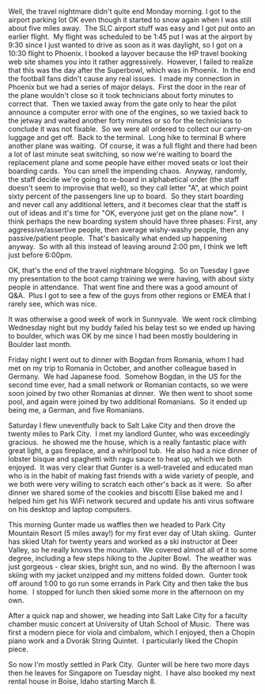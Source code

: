 Well, the travel nightmare didn't quite end Monday morning. I got to the airport parking lot OK even though it started to snow again when I was still about five miles away.  The SLC airport stuff was easy and I got put onto an earlier flight.  My flight was scheduled to be 1:45 put I was at the airport by 9:30 since I just wanted to drive as soon as it was daylight, so I got on a 10:30 flight to Phoenix. I booked a layover because the HP travel booking web site shames you into it rather aggressively.  However, I failed to realize that this was the day after the Superbowl, which was in Phoenix.  In the end the football fans didn't cause any real issues.  I made my connection in Phoenix but we had a series of major delays.  First the door in the rear of the plane wouldn't close so it took technicians about forty minutes to correct that.  Then we taxied away from the gate only to hear the pilot announce a computer error with one of the engines, so we taxied back to the jetway and waited another forty minutes or so for the technicians to conclude it was not fixable.  So we were all ordered to collect our carry-on luggage and get off.  Back to the terminal.  Long hike to terminal B where another plane was waiting.  Of course, it was a full flight and there had been a lot of last minute seat switching, so now we're waiting to board the replacement plane and some people have either moved seats or lost their boarding cards.  You can smell the impending chaos.  Anyway, randomly, the staff decide we're going to re-board in alphabetical order (the staff doesn't seem to improvise that well), so they call letter "A", at which point sixty percent of the passengers line up to board.  So they start boarding and never call any additional letters, and it becomes clear that the staff is out of ideas and it's time for "OK, everyone just get on the plane now".  I think perhaps the new boarding system should have three phases: First, any aggressive/assertive people, then average wishy-washy people, then any passive/patient people.  That's basically what ended up happening anyway.  So with all this instead of leaving around 2:00 pm, I think we left just before 6:00pm.

OK, that's the end of the travel nightmare blogging.  So on Tuesday I gave my presentation to the boot camp training we were having, with about sixty people in attendance.  That went fine and there was a good amount of Q&A.  Plus I got to see a few of the guys from other regions or EMEA that I rarely see, which was nice.

It was otherwise a good week of work in Sunnyvale.  We went rock climbing Wednesday night but my buddy failed his belay test so we ended up having to boulder, which was OK by me since I had been mostly bouldering in Boulder last month.

Friday night I went out to dinner with Bogdan from Romania, whom I had met on my trip to Romania in October, and another colleague based in Germany.  We had Japanese food.  Somehow Bogdan, in the US for the second time ever, had a small network or Romanian contacts, so we were soon joined by two other Romanias at dinner.  We then went to shoot some pool, and again were joined by two additional Romanians.  So it ended up being me, a German, and five Romanians.

Saturday I flew uneventfully back to Salt Lake City and then drove the twenty miles to Park City.  I met my landlord Gunter, who was exceedingly gracious.  he showed me the house, which is a really fantastic place with great light, a gas fireplace, and a whirlpool tub.  He also had a nice dinner of lobster bisque and spaghetti with ragu sauce to heat up, which we both enjoyed.  It was very clear that Gunter is a well-traveled and educated man who is in the habit of making fast friends with a wide variety of people, and we both were very willing to scratch each other's back as it were.  So after dinner we shared some of the cookies and biscotti Elise baked me and I helped him get his WiFi network secured and update his anti virus software on his desktop and laptop computers.

This morning Gunter made us waffles then we headed to Park City Mountain Resort (5 miles away!) for my first ever day of Utah skiing.  Gunter has skied Utah for twenty years and worked as a ski instructor at Deer Valley, so he really knows the mountain.  We covered almost all of it to some degree, including a few steps hiking to the Jupiter Bowl.  The weather was just gorgeous - clear skies, bright sun, and no wind.  By the afternoon I was skiing with my jacket unzipped and my mittens folded down.  Gunter took off around 1:00 to go run some errands in Park City and then take the bus home.  I stopped for lunch then skied some more in the afternoon on my own.

After a quick nap and shower, we heading into Salt Lake City for a faculty chamber music concert at University of Utah School of Music.  There was first a modern piece for viola and cimbalom, which I enjoyed, then a Chopin piano work and a Dvorák String Quintet.  I particularly liked the Chopin piece.

So now I'm mostly settled in Park City.  Gunter will be here two more days then he leaves for Singapore on Tuesday night.  I have also booked my next rental house in Boise, Idaho starting March 8.